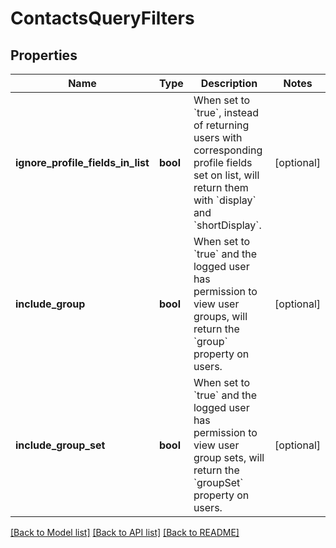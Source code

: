 # ContactsQueryFilters

## Properties
Name | Type | Description | Notes
------------ | ------------- | ------------- | -------------
**ignore_profile_fields_in_list** | **bool** | When set to &#x60;true&#x60;, instead of returning users with corresponding profile fields set on list, will return them with &#x60;display&#x60; and &#x60;shortDisplay&#x60;. | [optional] 
**include_group** | **bool** | When set to &#x60;true&#x60; and the logged user has permission to view user groups, will return the &#x60;group&#x60; property on users. | [optional] 
**include_group_set** | **bool** | When set to &#x60;true&#x60; and the logged user has permission to view user group sets, will return the &#x60;groupSet&#x60; property on users. | [optional] 

[[Back to Model list]](../../README.md#documentation-for-models) [[Back to API list]](../../README.md#documentation-for-api-endpoints) [[Back to README]](../../README.md)

